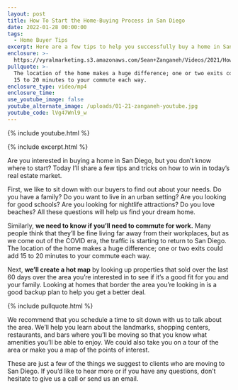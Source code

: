 ```yaml
---
layout: post
title: How To Start the Home-Buying Process in San Diego
date: 2022-01-28 00:00:00
tags:
  - Home Buyer Tips
excerpt: Here are a few tips to help you successfully buy a home in San Diego.
enclosure: >-
  https://vyralmarketing.s3.amazonaws.com/Sean+Zanganeh/Videos/2021/How+To+Start+the+Home-Buying+Process+in+San+Diego.mp4
pullquote: >-
  The location of the home makes a huge difference; one or two exits could add
  15 to 20 minutes to your commute each way.
enclosure_type: video/mp4
enclosure_time:
use_youtube_image: false
youtube_alternate_image: /uploads/01-21-zanganeh-youtube.jpg
youtube_code: lVg47Wnl9_w
---
```

{% include youtube.html %}

{% include excerpt.html %}

Are you interested in buying a home in San Diego, but you don’t know where to start? Today I’ll share a few tips and tricks on how to win in today’s real estate market.

First, we like to sit down with our buyers to find out about your needs. Do you have a family? Do you want to live in an urban setting? Are you looking for good schools? Are you looking for nightlife attractions? Do you love beaches? All these questions will help us find your dream home.

Similarly, **we need to know if you’ll need to commute for work.** Many people think that they’ll be fine living far away from their workplaces, but as we come out of the COVID era, the traffic is starting to return to San Diego. The location of the home makes a huge difference; one or two exits could add 15 to 20 minutes to your commute each way.

Next, **we’ll create a hot map** by looking up properties that sold over the last 60 days over the area you’re interested in to see if it’s a good fit for you and your family. Looking at homes that border the area you’re looking in is a good backup plan to help you get a better deal.

{% include pullquote.html %}

We recommend that you schedule a time to sit down with us to talk about the area. We’ll help you learn about the landmarks, shopping centers, restaurants, and bars where you’ll be moving so that you know what amenities you’ll be able to enjoy. We could also take you on a tour of the area or make you a map of the points of interest.

These are just a few of the things we suggest to clients who are moving to San Diego. If you’d like to hear more or if you have any questions, don’t hesitate to give us a call or send us an email.
